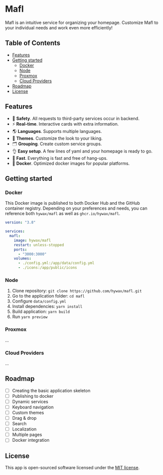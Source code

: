 # Mafl

Mafl is an intuitive service for organizing your homepage. Customize Mafl to your individual needs and work even more efficiently!

## Table of Contents
* [Features](#features)
* [Getting started](#getting-started)
  * [Docker](#docker)
  * [Node](#node)
  * [Proxmox](#proxmox)
  * [Cloud Providers](#cloud-providers)
* [Roadmap](#roadmap)
* [License](#roadmap)

## Features

* 🔐 **Safety**. All requests to third-party services occur in backend.
* ⚡ **Real-time**. Interactive cards with extra information.
* 🌎 **Languages**. Supports multiple languages.
* 🎨 **Themes**. Customize the look to your liking.
* 🗂️ **Grouping**. Create custom service groups.
* 👌 **Easy setup**. A few lines of yaml and your homepage is ready to go.
* 🚀 **Fast**. Everything is fast and free of hang-ups.
* 🐳 **Docker**. Optimized docker images for popular platforms.

## Getting started

### Docker

This Docker image is published to both Docker Hub and the GitHub container registry. Depending on your preferences and needs, you can reference both `hywax/mafl` as well as `ghcr.io/hywax/mafl`.

```yaml
version: "3.8"

services:
  mafl:
    image: hywax/mafl
    restart: unless-stopped
    ports:
      - "3000:3000"
    volumes:
      - ./config.yml:/app/data/config.yml
      - ./icons:/app/public/icons
```

### Node

1. Clone repository: `git clone https://github.com/hywax/mafl.git`
2. Go to the application folder: `cd mafl`
3. Configure `data/config.yml`
4. Install dependencies: `yarn install`
5. Build application: `yarn build`
6. Run `yarn preview`

### Proxmox

...

### Cloud Providers

...

## Roadmap

* [ ] Creating the basic application skeleton
* [ ] Publishing to docker
* [ ] Dynamic services
* [ ] Keyboard navigation
* [ ] Custom themes
* [ ] Drag & drop
* [ ] Search
* [ ] Localization
* [ ] Multiple pages
* [ ] Docker integration

## License

This app is open-sourced software licensed under the [MIT license](https://github.com/hywax/mafl/blob/main/LICENSE).

